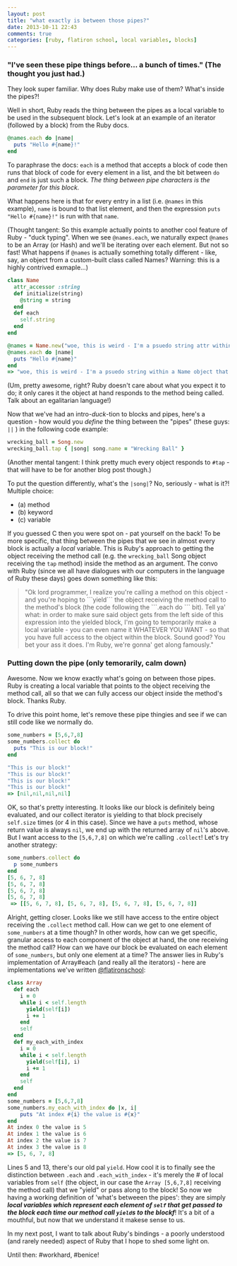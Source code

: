 ```yaml
---
layout: post
title: "what exactly is between those pipes?"
date: 2013-10-11 22:43
comments: true
categories: [ruby, flatiron school, local variables, blocks]
---
```

### <strong>"I've seen these pipe things before… a bunch of times." (The thought you just had.)</strong>

They look super familiar. Why does Ruby make use of them? What's inside the pipes?!

Well in short, Ruby reads the thing between the pipes as a local variable to be used in the subsequent block. Let's look at an example of an iterator (followed by a block) from the Ruby docs. 

```ruby
@names.each do |name|
  puts "Hello #{name}!"	
end
```
To paraphrase the docs: ```each``` is a method that accepts a block of code then runs that block of code for every element in a list, and the bit between ```do``` and ```end``` is just such a block. <em>The thing between pipe characters is the parameter for this block.</em>

What happens here is that for every entry in a list (i.e. ```@names``` in this example), ```name``` is bound to that list element, and then the expression ```puts "Hello #{name}!"``` is run with that ```name```.

(Thought tangent: So this example actually points to another cool feature of Ruby - "duck typing". When we see ```@names.each```, we naturally expect ```@names``` to be an Array (or Hash) and we'll be iterating over each element. But not so fast! What happens if ```@names``` is actually something totally different - like, say, an object from a custom-built class called Names? Warning: this is a highly contrived exmaple…)

```ruby
class Name
  attr_accessor :string
  def initialize(string)
    @string = string
  end
  def each
    self.string
  end
end

@names = Name.new("woe, this is weird - I'm a psuedo string attr within a Name object which responds to #each?!")
@names.each do |name|
  puts "Hello #{name}"
end
=> "woe, this is weird - I'm a psuedo string within a Name object that responds to #each?!"
```
(Um, pretty awesome, right? Ruby doesn't care about what you expect it to do; it only cares it the object at hand responds to the method being called. Talk about an egalitarian language!)

Now that we've had an intro-<em>duck</em>-tion to blocks and pipes, here's a question - how would you <em>define</em> the thing between the "pipes" (these guys: ```||``` ) in the following code example:	

```ruby
wrecking_ball = Song.new
wrecking_ball.tap { |song| song.name = "Wrecking Ball" }
```
(Another mental tangent: I think pretty much every object responds to ```#tap``` - that will have to be for another blog post though.)

To put the question differently, what's the ```|song|```? No, seriously - what is it?! Multiple choice:
<ul>
<li> (a) method</li>
<li> (b) keyword</li>
<li> (c) variable</li> 
</ul>

If you guessed C then you were spot on - pat yourself on the back! To be more specific, that thing between the pipes that we see in almost every block is actually a <em>local</em> variable. This is Ruby's approach to getting the object receiving the method call (e.g. the ```wrecking_ball``` Song object receiving the ```tap``` method) inside the method as an argument. The convo with Ruby (since we all have dialogues with our computers in the language of Ruby these days) goes down something like this:
<blockquote>
"Ok lord programmer, I realize you're calling a method on this object - and you're hoping to ```yield``` the object receiving the method call to the method's block (the code following the ```.each do ``` bit). Tell ya' what: in order to make sure said object gets from the left side of this expression into the yielded block, I'm going to temporarily make a local variable - you can even name it WHATEVER YOU WANT - so that you have full access to the object within the block. Sound good? You bet your ass it does. I'm Ruby, we're gonna' get along famously."
</blockquote>


### Putting down the pipe (only temorarily, calm down)

Awesome. Now we know exactly what's going on between those pipes. Ruby is creating a local variable that points to the object receiving the method call, all so that we can fully access our object inside the method's block. Thanks Ruby.

To drive this point home, let's remove these pipe thingies and see if we can still code like we normally do. 

```ruby
some_numbers = [5,6,7,8]
some_numbers.collect do
  puts "This is our block!"
end

"This is our block!"
"This is our block!"
"This is our block!"
"This is our block!"
=> [nil,nil,nil,nil]
```

OK, so that's pretty interesting. It looks like our block is definitely being evaluated, and our collect iterator is yielding to that block precisely ```self.size``` times (or 4 in this case). Since we have a ```puts``` method, whose return value is always ```nil```, we end up with the returned array of ```nil```'s above. But I want access to the ```[5,6,7,8]``` on which we're calling ```.collect```! Let's try another strategy:

```ruby
some_numbers.collect do
  p some_numbers
end
[5, 6, 7, 8]
[5, 6, 7, 8]
[5, 6, 7, 8]
[5, 6, 7, 8]
 => [[5, 6, 7, 8], [5, 6, 7, 8], [5, 6, 7, 8], [5, 6, 7, 8]]
```
Alright, getting closer. Looks like we still have access to the entire object receiving the ```.collect``` method call. How can we get to one element of ```some_numbers``` at a time though? In other words, how can we get specific, granular access to each component of the object at hand, the one receiving the method call? How can we have our block be evaluated on each element of ```some_numbers```, but only one element at a time? The answer lies in Ruby's implementation of Array#each (and really all the iterators) - here are implementations we've written <a href="https://twitter.com/FlatironSchool"/>@flatironschool</a>:

```ruby
class Array
  def each
    i = 0
    while i < self.length
      yield(self[i])
      i += 1
    end
    self
  end
  def my_each_with_index
    i = 0
    while i < self.length
      yield(self[i], i)
      i += 1
    end
    self
  end
end
some_numbers = [5,6,7,8]
some_numbers.my_each_with_index do |x, i|
	puts "At index #{i} the value is #{x}"
end
At index 0 the value is 5
At index 1 the value is 6
At index 2 the value is 7
At index 3 the value is 8
=> [5, 6, 7, 8]
```
Lines 5 and 13, there's our old pal ```yield```. How cool it is to finally see the distinction between ```.each``` and ```.each_with_index``` - it's merely the # of local variables from ```self``` (the object, in our case the ```Array [5,6,7,8]``` receiving the method call) that we "yield" or pass along to the block! So now we having a working definition of 'what's betweeen the pipes': they are simply <em><strong>local variables which represent each element of ```self``` that get passed to the block each time our method call ```yield```s to the blockf</strong></em>! It's a bit of a mouthful, but now that we understand it makese sense to us. 

In my next post, I want to talk about Ruby's bindings - a poorly understood (and rarely needed) aspect of Ruby that I hope to shed some light on. 

Until then: #workhard, #benice! 